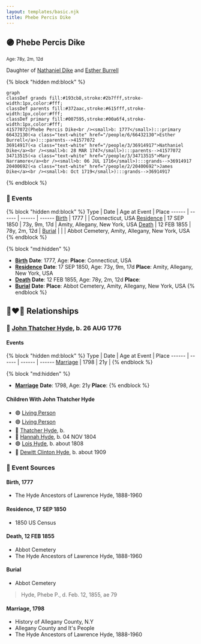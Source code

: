 ```yaml
---
layout: templates/basic.njk
title: Phebe Percis Dike
---
```

## 🟣 Phebe Percis Dike
<small>Age: 78y, 2m, 12d</small>

Daughter of [Nathaniel Dike](/people/3/36914917) and [Esther Burrell](/people/6/66432130)

{% block "hidden md:block" %}
```mermaid
graph
classDef grands fill:#193cb8,stroke:#2b7fff,stroke-width:1px,color:#fff;
classDef parents fill:#372aac,stroke:#615fff,stroke-width:1px,color:#fff;
classDef primary fill:#007595,stroke:#00a6f4,stroke-width:1px,color:#fff;
41577072(Phebe Percis Dike<br /><small>b: 1777</small>):::primary
66432130(<a class="text-white" href="/people/6/66432130">Esther Burrell</a>):::parents-->41577072
36914917(<a class="text-white" href="/people/3/36914917">Nathaniel Dike</a><br /><small>b: 28 MAR 1747</small>):::parents-->41577072
34713515(<a class="text-white" href="/people/3/34713515">Mary Narramore</a><br /><small>b: 06 JUL 1716</small>):::grands-->36914917
20400692(<a class="text-white" href="/people/2/20400692">James Dike</a><br /><small>b: Oct 1719</small>):::grands-->36914917
```
{% endblock %}

### 📆 Events

{% block "hidden md:block" %}
Type | Date | Age at Event | Place
------ | ------ | ------ | ------
[Birth](#event-event-3) | 1777 |  | Connecticut, USA
[Residence](#event-event-0) | 17 SEP 1850 | 73y, 9m, 17d | Amity, Allegany, New York, USA
[Death](#event-event-5) | 12 FEB 1855 | 78y, 2m, 12d |
[Burial](#event-event-6) |  |  | Abbot Cemetery, Amity, Allegany, New York, USA
{% endblock %}

{% block "md:hidden" %}
- **[Birth](#event-event-3)**
**Date**: 1777, Age:
**Place**: Connecticut, USA
- **[Residence](#event-event-0)**
**Date**: 17 SEP 1850, Age: 73y, 9m, 17d
**Place**: Amity, Allegany, New York, USA
- **[Death](#event-event-5)**
**Date**: 12 FEB 1855, Age: 78y, 2m, 12d
**Place**:
- **[Burial](#event-event-6)**
**Date**:
**Place**: Abbot Cemetery, Amity, Allegany, New York, USA
{% endblock %}

## 👩‍❤️‍👨 Relationships

### 🔵 [John Thatcher Hyde](/people/3/3310224), b. 26 AUG 1776

#### Events

{% block "hidden md:block" %}
Type | Date | Age at Event | Place
------ | ------ | ------ | ------
[Marriage](#event-family-0-event-0) | 1798 | 21y |
{% endblock %}

{% block "md:hidden" %}
- **[Marriage](#event-family-0-event-0)**
**Date**: 1798, Age: 21y
**Place**:
{% endblock %}

#### Children With John Thatcher Hyde
* 🟣 [Living Person](/people/4/44848664)
* 🟣 [Living Person](/people/4/47693044)
* 🔵 [Thatcher Hyde](/people/3/39742544), b.
* 🔵 [Hannah Hyde](/people/2/2490748), b. 04 NOV 1804
* 🟣 [Lois Hyde](/people/8/83724316), b. about 1808
* 🔵 [Dewitt Clinton Hyde](/people/4/47530864), b. about 1909
### 📰 Event Sources

#### <a id="event-event-3"></a> Birth, 1777
* The Hyde Ancestors of Lawrence Hyde, 1888-1960

#### <a id="event-event-0"></a> Residence, 17 SEP 1850
* 1850 US Census

#### <a id="event-event-5"></a> Death, 12 FEB 1855
* Abbot Cemetery
* The Hyde Ancestors of Lawrence Hyde, 1888-1960

#### <a id="event-event-6"></a> Burial
* Abbot Cemetery
>   
  > Hyde, Phebe P., d. Feb. 12, 1855, ae 79
#### <a id="event-family-0-event-0"></a> Marriage, 1798
* History of Allegany County, N.Y
* Allegany County and It's People
* The Hyde Ancestors of Lawrence Hyde, 1888-1960

